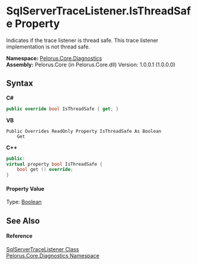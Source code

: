 # SqlServerTraceListener.IsThreadSafe Property 
 

Indicates if the trace listener is thread safe. This trace listener implementation is not thread safe.

**Namespace:**&nbsp;<a href="9C794B0B">Pelorus.Core.Diagnostics</a><br />**Assembly:**&nbsp;Pelorus.Core (in Pelorus.Core.dll) Version: 1.0.0.1 (1.0.0.0)

## Syntax

**C#**<br />
``` C#
public override bool IsThreadSafe { get; }
```

**VB**<br />
``` VB
Public Overrides ReadOnly Property IsThreadSafe As Boolean
	Get
```

**C++**<br />
``` C++
public:
virtual property bool IsThreadSafe {
	bool get () override;
}
```


#### Property Value
Type: <a href="http://msdn2.microsoft.com/en-us/library/a28wyd50" target="_blank">Boolean</a>

## See Also


#### Reference
<a href="2FC09E89">SqlServerTraceListener Class</a><br /><a href="9C794B0B">Pelorus.Core.Diagnostics Namespace</a><br />